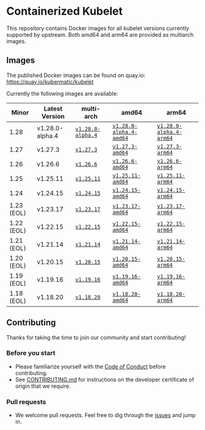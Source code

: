 # Containerized Kubelet

This repository contains Docker images for all kubelet versions currently supported by upstream.
Both amd64 and arm64 are provided as multiarch images.

## Images

The published Docker images can be found on quay.io: https://quay.io/kubermatic/kubelet

Currently the following images are available:

<!-- versions_start -->
| Minor | Latest Version | multi-arch | amd64 | arm64 |
| ----- | ------- | ---------- | ----- | ----- |
| 1.28 | v1.28.0-alpha.4 | [`v1.28.0-alpha.4`](https://quay.io/kubermatic/kubelet:v1.28.0-alpha.4) | [`v1.28.0-alpha.4-amd64`](https://quay.io/kubermatic/kubelet:v1.28.0-alpha.4-amd64) | [`v1.28.0-alpha.4-arm64`](https://quay.io/kubermatic/kubelet:v1.28.0-alpha.4-arm64) |
| 1.27 | v1.27.3 | [`v1.27.3`](https://quay.io/kubermatic/kubelet:v1.27.3) | [`v1.27.3-amd64`](https://quay.io/kubermatic/kubelet:v1.27.3-amd64) | [`v1.27.3-arm64`](https://quay.io/kubermatic/kubelet:v1.27.3-arm64) |
| 1.26 | v1.26.6 | [`v1.26.6`](https://quay.io/kubermatic/kubelet:v1.26.6) | [`v1.26.6-amd64`](https://quay.io/kubermatic/kubelet:v1.26.6-amd64) | [`v1.26.6-arm64`](https://quay.io/kubermatic/kubelet:v1.26.6-arm64) |
| 1.25 | v1.25.11 | [`v1.25.11`](https://quay.io/kubermatic/kubelet:v1.25.11) | [`v1.25.11-amd64`](https://quay.io/kubermatic/kubelet:v1.25.11-amd64) | [`v1.25.11-arm64`](https://quay.io/kubermatic/kubelet:v1.25.11-arm64) |
| 1.24 | v1.24.15 | [`v1.24.15`](https://quay.io/kubermatic/kubelet:v1.24.15) | [`v1.24.15-amd64`](https://quay.io/kubermatic/kubelet:v1.24.15-amd64) | [`v1.24.15-arm64`](https://quay.io/kubermatic/kubelet:v1.24.15-arm64) |
| 1.23 (EOL) | v1.23.17 | [`v1.23.17`](https://quay.io/kubermatic/kubelet:v1.23.17) | [`v1.23.17-amd64`](https://quay.io/kubermatic/kubelet:v1.23.17-amd64) | [`v1.23.17-arm64`](https://quay.io/kubermatic/kubelet:v1.23.17-arm64) |
| 1.22 (EOL) | v1.22.15 | [`v1.22.15`](https://quay.io/kubermatic/kubelet:v1.22.15) | [`v1.22.15-amd64`](https://quay.io/kubermatic/kubelet:v1.22.15-amd64) | [`v1.22.15-arm64`](https://quay.io/kubermatic/kubelet:v1.22.15-arm64) |
| 1.21 (EOL) | v1.21.14 | [`v1.21.14`](https://quay.io/kubermatic/kubelet:v1.21.14) | [`v1.21.14-amd64`](https://quay.io/kubermatic/kubelet:v1.21.14-amd64) | [`v1.21.14-arm64`](https://quay.io/kubermatic/kubelet:v1.21.14-arm64) |
| 1.20 (EOL) | v1.20.15 | [`v1.20.15`](https://quay.io/kubermatic/kubelet:v1.20.15) | [`v1.20.15-amd64`](https://quay.io/kubermatic/kubelet:v1.20.15-amd64) | [`v1.20.15-arm64`](https://quay.io/kubermatic/kubelet:v1.20.15-arm64) |
| 1.19 (EOL) | v1.19.16 | [`v1.19.16`](https://quay.io/kubermatic/kubelet:v1.19.16) | [`v1.19.16-amd64`](https://quay.io/kubermatic/kubelet:v1.19.16-amd64) | [`v1.19.16-arm64`](https://quay.io/kubermatic/kubelet:v1.19.16-arm64) |
| 1.18 (EOL) | v1.18.20 | [`v1.18.20`](https://quay.io/kubermatic/kubelet:v1.18.20) | [`v1.18.20-amd64`](https://quay.io/kubermatic/kubelet:v1.18.20-amd64) | [`v1.18.20-arm64`](https://quay.io/kubermatic/kubelet:v1.18.20-arm64) |


<!-- versions_end -->

## Contributing

Thanks for taking the time to join our community and start contributing!

### Before you start

* Please familiarize yourself with the [Code of Conduct][3] before contributing.
* See [CONTRIBUTING.md][2] for instructions on the developer certificate of origin that we require.

### Pull requests

* We welcome pull requests. Feel free to dig through the [issues][1] and jump in.

[1]: https://github.com/kubermatic/kubelet/issues
[2]: https://github.com/kubermatic/kubelet/blob/main/CONTRIBUTING.md
[3]: https://github.com/kubermatic/kubelet/blob/main/CODE_OF_CONDUCT.md

[11]: https://groups.google.com/forum/#!forum/kubermatic-dev
[12]: https://kubermatic.slack.com/messages/kubelet
